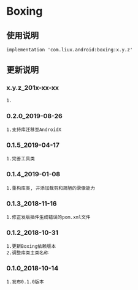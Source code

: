 Boxing
===

使用说明
---
```
implementation 'com.liux.android:boxing:x.y.z'
```

更新说明
---
### x.y.z_201x-xx-xx
    1.

### 0.2.0_2019-08-26
    1.支持库迁移至AndroidX

### 0.1.5_2019-04-17
    1.完善工具类

### 0.1.4_2019-01-08
    1.重构库类, 并添加裁剪和简陋的录像能力

### 0.1.3_2018-11-16
    1.修正发版插件生成错误的pom.xml文件

### 0.1.2_2018-10-31
    1.更新Boxing依赖版本
    2.调整库类主类名称

### 0.1.0_2018-10-14
    1.发布0.1.0版本